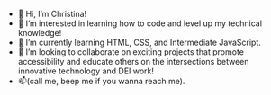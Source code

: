- 👋 Hi, I’m Christina!
- 👀 I’m interested in learning how to code and level up my technical knowledge!
- 🌱 I’m currently learning HTML, CSS, and Intermediate JavaScript.
- 💞️ I’m looking to collaborate on exciting projects that promote accessibility and educate others on the intersections between innovative technology and DEI work!
- 📫(call me, beep me if you wanna reach me).

<!---
cwarmbrunn/cwarmbrunn is a ✨ special ✨ repository because its `README.md` (this file) appears on your GitHub profile.
You can click the Preview link to take a look at your changes.
--->
